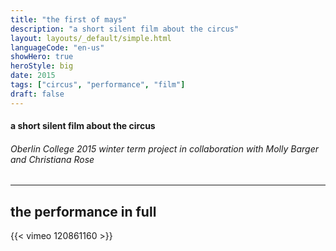 ```yaml
---
title: "the first of mays"
description: "a short silent film about the circus"
layout: layouts/_default/simple.html
languageCode: "en-us"
showHero: true
heroStyle: big
date: 2015
tags: ["circus", "performance", "film"]
draft: false
---
```

#### a short silent film about the circus
###### Oberlin College 2015 winter term project in collaboration with Molly Barger and Christiana Rose
---

## the performance in full
{{< vimeo 120861160 >}}
